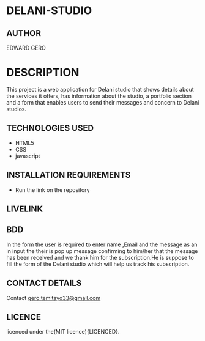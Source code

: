 
# DELANI-STUDIO

## AUTHOR

EDWARD GERO

# DESCRIPTION
This project is a web application for Delani studio that shows details about the services it offers, has information about the studio, a portfolio section and a form that enables users to send their messages and concern to Delani studios.

## TECHNOLOGIES USED
* HTML5
* CSS
* javascript

## INSTALLATION REQUIREMENTS
* Run the link on the repository 

## LIVELINK


 ## BDD
In the form the user is required to enter name ,Email and the message as an in input the their is pop up message confirming to him/her that the message has been received and we thank him for the subscription.He is suppose to fill the form of the Delani studio which will help us track his subscription.

## CONTACT DETAILS
Contact gero.temitayo33@gmail.com

## LICENCE

licenced under the(MIT licence){LICENCED}.
